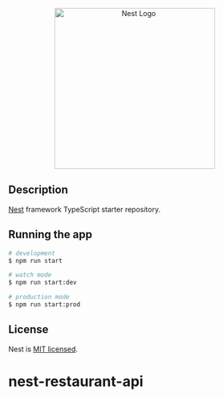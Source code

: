 <p align="center">
  <a href="http://nestjs.com/" target="blank"><img src="https://nestjs.com/img/logo_text.svg" width="320" alt="Nest Logo" /></a>
</p>

[travis-image]: https://api.travis-ci.org/nestjs/nest.svg?branch=master
[travis-url]: https://travis-ci.org/nestjs/nest
[linux-image]: https://img.shields.io/travis/nestjs/nest/master.svg?label=linux
[linux-url]: https://travis-ci.org/nestjs/nest

## Description

[Nest](https://github.com/nestjs/nest) framework TypeScript starter repository.

## Running the app

```bash
# development
$ npm run start

# watch mode
$ npm run start:dev

# production mode
$ npm run start:prod
```
## License

  Nest is [MIT licensed](LICENSE).
# nest-restaurant-api
